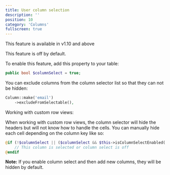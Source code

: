 ```yaml
---
title: User column selection
description: ''
position: 10
category: 'Columns'
fullscreen: true
---
```


<alert type='warning'>This feature is available in v1.10 and above</alert>

This feature is off by default.

To enable this feature, add this property to your table:

```php
public bool $columnSelect = true;
```

You can exclude columns from the column selector list so that they can not be hidden:

```php
Column::make('email')
    ->excludeFromSelectable(),
```

Working with custom row views:

When working with custom row views, the column selector will hide the headers but will not know how to handle the cells. You can manually hide each cell depending on the column key like so:

```php
@if (!$columnSelect || ($columnSelect && $this->isColumnSelectEnabled('email')))
    // This column is selected or column select is off
@endif
```

**Note:** If you enable column select and then add new columns, they will be hidden by default.
